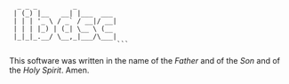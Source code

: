 ```
  _ _ _         _          
 | (_) |__   __| |___  ___ 
 | | | '_ \ / _` / __|/ __|
 | | | |_) | (_| \__ \ (__ 
 |_|_|_.__/ \__,_|___/\___|
                           ```

```
This software was written in the name of the *Father* and of the *Son* and of the *Holy Spirit*. Amen.
```
